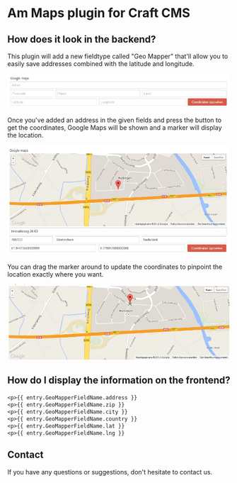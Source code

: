 # Am Maps plugin for Craft CMS

## How does it look in the backend?

This plugin will add a new fieldtype called "Geo Mapper" that'll allow you to easily save addresses combined with the latitude and longitude.

![New field](resources/images/new-field.jpg "Geo Mapper")

Once you've added an address in the given fields and press the button to get the coordinates, Google Maps will be shown and a marker will display the location.

![Data in field](resources/images/data-in-field.jpg "Data in Geo Mapper field")

You can drag the marker around to update the coordinates to pinpoint the location exactly where you want.

![Drag the marker](resources/images/drag-for-coords.png "Drag the marker around in Geo Mapper field")

## How do I display the information on the frontend?

    <p>{{ entry.GeoMapperFieldName.address }}
    <p>{{ entry.GeoMapperFieldName.zip }}
    <p>{{ entry.GeoMapperFieldName.city }}
    <p>{{ entry.GeoMapperFieldName.country }}
    <p>{{ entry.GeoMapperFieldName.lat }}
    <p>{{ entry.GeoMapperFieldName.lng }}

## Contact

If you have any questions or suggestions, don't hesitate to contact us.
